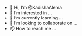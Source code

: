 - 👋 Hi, I’m @KadishaAlema
- 👀 I’m interested in ...
- 🌱 I’m currently learning ...
- 💞️ I’m looking to collaborate on ...
- 📫 How to reach me ...

<!---
KadishaAlema/KadishaAlema is a ✨ special ✨ repository because its `README.md` (this file) appears on your GitHub profile.
You can click the Preview link to take a look at your changes.
--->

